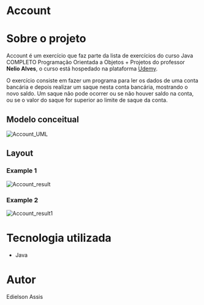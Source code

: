# Account 

# Sobre o projeto
Account é um exercício que faz parte da lista de exercícios do curso Java COMPLETO Programação Orientada a Objetos + Projetos do professor **Nelio Alves**, o curso está hospedado na plataforma [Udemy](https://www.udemy.com/course/java-curso-completo/ "Site da Udemy").

O exercício consiste em fazer um programa para ler os dados de uma conta bancária e depois realizar um
saque nesta conta bancária, mostrando o novo saldo. Um saque não pode ocorrer
ou se não houver saldo na conta, ou se o valor do saque for superior ao limite de
saque da conta. 
## Modelo conceitual
![Account_UML](https://user-images.githubusercontent.com/105529988/178132211-84c7f5f8-2f84-4e2c-b898-674cb8b06d18.png)

## Layout
### Example 1
![Account_result](https://user-images.githubusercontent.com/105529988/178132223-9a90d4f0-c763-4d4f-8ea0-a1ad6f3eb239.png)

### Example 2
![Account_result1](https://user-images.githubusercontent.com/105529988/178132235-f505ed81-29b3-410b-a666-a96de24ab522.png)

# Tecnologia utilizada
- Java

# Autor
Edielson Assis

